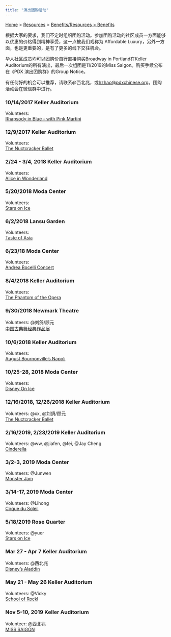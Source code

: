 ```yaml
---
title: "演出团购活动"
---
```


[Home](https://pdxchinese.org/) > [Resources](https://pdxchinese.org/resources/) > [Benefits/Resources > Benefits](https://pdxchinese.org/resources/benefits/resources/)


根据大家的要求，我们不定时组织团购活动。参加团购活动的社区成员一方面能够以优惠的价格得到精神享受，这一点被我们戏称为 Affordable Luxury，另外一方面，也是更重要的，是有了更多的线下交往机会。

华人社区成员均可以团购价自行直接购买Broadway in Portland在Keller Auditorium的所有演出，最后一次组团是11/2019的Miss Saigon。购买手续公布在《PDX 演出团购群》的Group Notice。

有任何好的机会可以推荐，请联系@西北兆，或[hzhao@pdxchinese.org](mailto:hzhao@pdxchinese.org)。团购活动会在微信群中进行。

### 10/14/2017 Keller Auditorium  
Volunteers:  
[Rhapsody in Blue - with Pink Martini](https://www.obt.org/1718-season/rhapsody-in-blue-pink-martini/)  

### 12/9/2017 Keller Auditorium  
Volunteers:  
[The Nuctcracker Ballet](https://www.obt.org/1718-season/nutcracker/)  

### 2/24 - 3/4, 2018 Keller Auditorium  
Volunteers:  
[Alice in Wonderland](https://www.obt.org/1718-season/alice-in-wonderland)  

### 5/20/2018 Moda Center  
Volunteers:  
[Stars on Ice](http://rosequarter.com/event/stars-on-ice/)  

### 6/2/2018 Lansu Garden  
Volunteers:  
[Taste of Asia](https://lansugarden.org/things-to-do/events/taste-of-asia)  

### 6/23/18 Moda Center  
Volunteers:  
[Andrea Bocelli Concert](http://rosequarter.com/event/andrea-bocelli/)  

### 8/4/2018 Keller Auditorium  
Volunteers:  
[The Phantom of the Opera](https://portland.broadway.com/shows/phantom-opera/)  

### 9/30/2018 Newmark Theatre  
Volunteers: @刘鸽/顾元  
[中国古典舞经典作品展](http://portlandchinesetimes.com/dance-in-china/)  

### 10/6/2018 Keller Auditorium  
Volunteers:  
[August Bournonville’s Napoli](https://www.obt.org/18-19-season/napoli/)  

### 10/25-28, 2018 Moda Center  
Volunteers:  
[Disney On Ice](https://www.disneyonice.com/ticket-info/Dare-to-Dream/112108?gclid=Cj0KCQjw3ebdBRC1ARIsAD8U0V4xOFHyMS-tFHgK7QNFC3oZIaJAD-CmDv2AIMtGJt4F1XEoMukxJzQaAko3EALw_wcB)  

### 12/16/2018, 12/26/2018 Keller Auditorium  
Volunteers: @xx, @刘鸽/顾元  
[The Nuctcracker Ballet](https://www.obt.org/18-19-season/nutcracker/)  

### 2/16/2019, 2/23/2019 Keller Auditorium  
Volunteers: @ww, @jiafen, @fei, @Jay Cheng  
[Cinderella](https://www.obt.org/18-19-season/cinderella/?gclid=CjwKCAiAqt7jBRAcEiwAof2uK0PxR6hViR1mscKQPQatM8_5s5IDMZBxKwP28bf2vTm_WGmLTMKXGRoCtFcQAvD_BwE)  

### 3/2-3, 2019 Moda Center  
Volunteers: @Junwen  
[Monster Jam](https://www.monsterjam.com/en-US/events/portland-or/mar-02-2019-mar-03-2019)  

### 3/14-17, 2019 Moda Center  
Volunteers: @Lihong  
[Cirque du Soleil](https://www.cirquedusoleil.com/usa/portland-oregon/corteo/buy-tickets?utm_medium=paid-search&utm_source=google&utm_content=Expanded-Text-Ad%7car_corteo_us_portland-or__b_en%7cticket-sales%7cpmg%7c%7c%7c%7ctsd&utm_campaign=corteo_portland_2019%7ctouringshowarena%7ccorteo%7cPortland-OR-US%7c&gclid=CjwKCAiAqt7jBRAcEiwAof2uK5E2hvgGq7BnWY4cLnyiMw_CT8g0pneDP4ffCdynR2arU80tQ0wWxBoCl-AQAvD_BwE&gclsrc=aw.ds)  

### 5/18/2019 Rose Quarter  
Volunteers: @yuer  
[Stars on Ice](https://rosequarter.com/event/stars-on-ice-2019/)  

### Mar 27 - Apr 7 Keller Auditorium  
Volunteers: @西北兆  
[Disney’s Aladdin](https://portland.broadway.com/shows/disneys-aladdin/?gclsrc=aw.ds&&scp=true&gclid=Cj0KCQjwg73kBRDVARIsAF-kEH_8zrF3f6I3tkafhNKNkXq0dI5dN0nJI01LH_yN3Ut7HjignM43EcsaAs5-EALw_wcB)  

### May 21 - May 26 Keller Auditorium  
Volunteers: @Vicky  
[School of Rockl](https://portland.broadway.com/shows/school-of-rock/)  

### Nov 5-10, 2019 Keller Auditorium
Volunteer: @西北兆  
[MISS SAIGON](https://portland.broadway.com/shows/miss-saigon/)  
